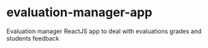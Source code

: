 # evaluation-manager-app
Evaluation manager ReactJS app to deal with evaluations grades and students feedback
